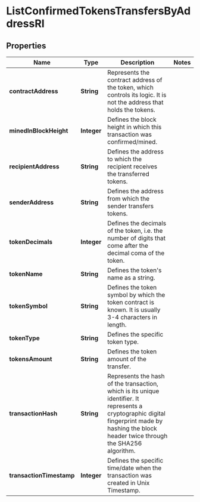 

# ListConfirmedTokensTransfersByAddressRI


## Properties

Name | Type | Description | Notes
------------ | ------------- | ------------- | -------------
**contractAddress** | **String** | Represents the contract address of the token, which controls its logic. It is not the address that holds the tokens. | 
**minedInBlockHeight** | **Integer** | Defines the block height in which this transaction was confirmed/mined. | 
**recipientAddress** | **String** | Defines the address to which the recipient receives the transferred tokens. | 
**senderAddress** | **String** | Defines the address from which the sender transfers tokens. | 
**tokenDecimals** | **Integer** | Defines the decimals of the token, i.e. the number of digits that come after the decimal coma of the token. | 
**tokenName** | **String** | Defines the token&#39;s name as a string. | 
**tokenSymbol** | **String** | Defines the token symbol by which the token contract is known. It is usually 3-4 characters in length. | 
**tokenType** | **String** | Defines the specific token type. | 
**tokensAmount** | **String** | Defines the token amount of the transfer. | 
**transactionHash** | **String** | Represents the hash of the transaction, which is its unique identifier. It represents a cryptographic digital fingerprint made by hashing the block header twice through the SHA256 algorithm. | 
**transactionTimestamp** | **Integer** | Defines the specific time/date when the transaction was created in Unix Timestamp. | 



